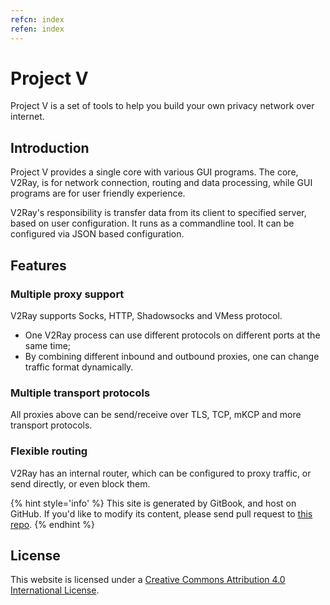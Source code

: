 ```yaml
---
refcn: index
refen: index
---
```


# Project V

Project V is a set of tools to help you build your own privacy network over internet.

## Introduction

Project V provides a single core with various GUI programs. The core, V2Ray, is for network connection, routing and data processing, while GUI programs are for user friendly experience.

V2Ray's responsibility is transfer data from its client to specified server, based on user configuration. It runs as a commandline tool. It can be configured via JSON based configuration.

## Features

### Multiple proxy support

V2Ray supports Socks, HTTP, Shadowsocks and VMess protocol.

* One V2Ray process can use different protocols on different ports at the same time;
* By combining different inbound and outbound proxies, one can change traffic format dynamically.

### Multiple transport protocols

All proxies above can be send/receive over TLS, TCP, mKCP and more transport protocols.

### Flexible routing

V2Ray has an internal router, which can be configured to proxy traffic, or send directly, or even block them.

{% hint style='info' %}
This site is generated by GitBook, and host on GitHub. If you'd like to modify its content, please send pull request to [this repo](https://github.com/v2ray/manual).
{% endhint %}

## License

This website is licensed under a [Creative Commons Attribution 4.0 International License](https://creativecommons.org/licenses/by/4.0/).
